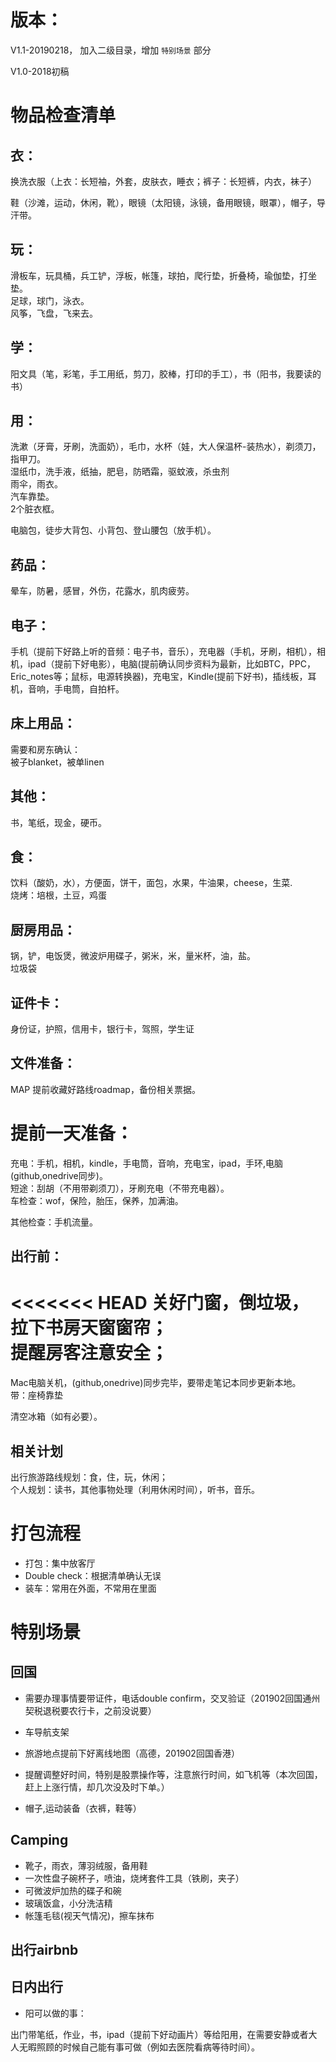 # 版本：

V1.1-20190218， 加入二级目录，增加 `特别场景` 部分

V1.0-2018初稿



# 物品检查清单

## 衣：

换洗衣服（上衣：长短袖，外套，皮肤衣，睡衣；裤子：长短裤，内衣，袜子）<br>

鞋（沙滩，运动，休闲，靴），眼镜（太阳镜，泳镜，备用眼镜，眼罩），帽子，导汗带。


## 玩： 
滑板车，玩具桶，兵工铲，浮板，帐篷，球拍，爬行垫，折叠椅，瑜伽垫，打坐垫。<br>
足球，球门，泳衣。<br>
风筝，飞盘，飞来去。

## 学：
阳文具（笔，彩笔，手工用纸，剪刀，胶棒，打印的手工），书（阳书，我要读的书）

## 用：
洗漱（牙膏，牙刷，洗面奶），毛巾，水杯（娃，大人保温杯-装热水），剃须刀，指甲刀。<br>
湿纸巾，洗手液，纸抽，肥皂，防晒霜，驱蚊液，杀虫剂<br>
雨伞，雨衣。<br>
汽车靠垫。<br>
2个脏衣框。<br>

电脑包，徒步大背包、小背包、登山腰包（放手机）。

## 药品：
晕车，防暑，感冒，外伤，花露水，肌肉疲劳。

## 电子：
手机（提前下好路上听的音频：电子书，音乐），充电器（手机，牙刷，相机），相机，ipad（提前下好电影），电脑(提前确认同步资料为最新，比如BTC，PPC，Eric_notes等；鼠标，电源转换器)，充电宝，Kindle(提前下好书)，插线板，耳机，音响，手电筒，自拍杆。

## 床上用品：
需要和房东确认：<br>
被子blanket，被单linen

## 其他：
书，笔纸，现金，硬币。

## 食：
饮料（酸奶，水），方便面，饼干，面包，水果，牛油果，cheese，生菜.<br>
烧烤：培根，土豆，鸡蛋



## 厨房用品： 
锅，铲，电饭煲，微波炉用碟子，粥米，米，量米杯，油，盐。<br>
垃圾袋<br>

## 证件卡： 
身份证，护照，信用卡，银行卡，驾照，学生证

## 文件准备：
MAP 提前收藏好路线roadmap，备份相关票据。

# 提前一天准备：
充电：手机，相机，kindle，手电筒，音响，充电宝，ipad，手环,电脑(github,onedrive同步)。<br>
短途：刮胡（不用带剃须刀），牙刷充电（不带充电器）。<br>
车检查：wof，保险，胎压，保养，加满油。

其他检查：手机流量。

## 出行前：
<<<<<<< HEAD
关好门窗，倒垃圾，拉下书房天窗窗帘；<br>
提醒房客注意安全；<br>
=======
Mac电脑关机，(github,onedrive)同步完毕，要带走笔记本同步更新本地。<br>
带：座椅靠垫<br>

清空冰箱（如有必要）。

## 相关计划
出行旅游路线规划：食，住，玩，休闲；<br>
个人规划：读书，其他事物处理（利用休闲时间），听书，音乐。



# 打包流程

- 打包：集中放客厅
- Double check：根据清单确认无误
- 装车：常用在外面，不常用在里面

# 特别场景
## 回国

- 需要办理事情要带证件，电话double confirm，交叉验证（201902回国通州契税退税要农行卡，之前没说要）

- 车导航支架
- 旅游地点提前下好离线地图（高德，201902回国香港）
- 提醒调整好时间，特别是股票操作等，注意旅行时间，如飞机等（本次回国，赶上上涨行情，却几次没及时下单。）

- 帽子,运动装备（衣裤，鞋等）

## Camping

- 靴子，雨衣，薄羽绒服，备用鞋
- 一次性盘子碗杯子，喷油，烧烤套件工具（铁刷，夹子）
- 可微波炉加热的碟子和碗
- 玻璃饭盒，小分洗洁精
- 帐篷毛毯(视天气情况)，擦车抹布

## 出行airbnb

## 日内出行

- 阳可以做的事：

出门带笔纸，作业，书，ipad（提前下好动画片）等给阳用，在需要安静或者大人无暇照顾的时候自己能有事可做（例如去医院看病等待时间）。

